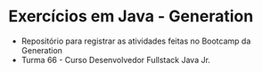 # Exercícios em Java - Generation

* Repositório para registrar as atividades feitas no Bootcamp da Generation
* Turma 66 - Curso Desenvolvedor Fullstack Java Jr.
